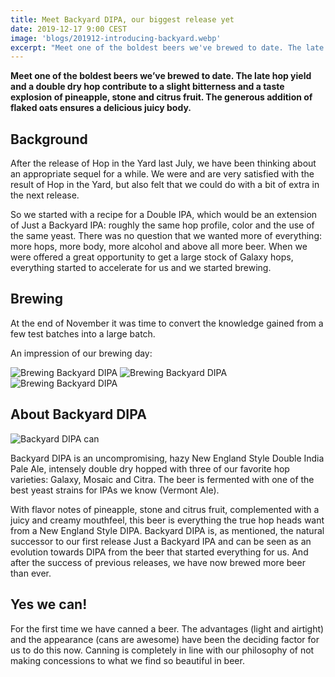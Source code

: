 ```yaml
---
title: Meet Backyard DIPA, our biggest release yet
date: 2019-12-17 9:00 CEST
image: 'blogs/201912-introducing-backyard.webp'
excerpt: "Meet one of the boldest beers we've brewed to date. The late hop yield and a double dry hop contribute to a slight bitterness and a taste explosion of pineapple, stone and citrus fruit."
---
```


**Meet one of the boldest beers we’ve brewed to date. The late hop yield and a double dry hop contribute to a slight bitterness and a taste explosion of pineapple, stone and citrus fruit. The generous addition of flaked oats ensures a delicious juicy body.**

## Background
After the release of Hop in the Yard last July, we have been thinking about an appropriate sequel for a while. We were and are very satisfied with the result of Hop in the Yard, but also felt that we could do with a bit of extra in the next release.

So we started with a recipe for a Double IPA, which would be an extension of Just a Backyard IPA: roughly the same hop profile, color and the use of the same yeast.
There was no question that we wanted more of everything: more hops, more body, more alcohol and above all more beer. When we were offered a great opportunity to get a large stock of Galaxy hops, everything started to accelerate for us and we started brewing.

## Brewing
At the end of November it was time to convert the knowledge gained from a few test batches into a large batch.

An impression of our brewing day:

![Brewing Backyard DIPA](/assets/images/blogs/201912-brewday-1.jpg)
![Brewing Backyard DIPA](/assets/images/blogs/201912-brewday-2.jpg)
![Brewing Backyard DIPA](/assets/images/blogs/201912-brewday-3.jpg)

## About Backyard DIPA
![Backyard DIPA can](/assets/images/blogs/201912-backyard-can.png)

Backyard DIPA is an uncompromising, hazy New England Style Double India Pale Ale, intensely double dry hopped with three of our favorite hop varieties: Galaxy, Mosaic and Citra. The beer is fermented with one of the best yeast strains for IPAs we know (Vermont Ale).

With flavor notes of pineapple, stone and citrus fruit, complemented with a juicy and creamy mouthfeel, this beer is everything the true hop heads want from a New England Style DIPA. Backyard DIPA is, as mentioned, the natural successor to our first release Just a Backyard IPA and can be seen as an evolution towards DIPA from the beer that started everything for us. And after the success of previous releases, we have now brewed more beer than ever.

## Yes we can!
For the first time we have canned a beer. The advantages (light and airtight) and the appearance (cans are awesome) have been the deciding factor for us to do this now. Canning is completely in line with our philosophy of not making concessions to what we find so beautiful in beer.

